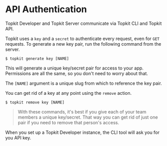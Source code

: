 API Authentication
==========

Topkit Developer and Topkit Server communicate via Topkit CLI and Topkit API.

Topkit uses a `key` and a `secret` to authenticate every request, even for
`GET` requests. To generate a new key pair, run the following command from the
server.

```text
$ topkit generate key [NAME]
```

This will generate a unique key/secret pair for access to your app. Permissions
are all the same, so you don't need to worry about that.

The `[NAME]` argument is a unique slug from which to reference the key pair.

You can get rid of a key at any point using the `remove` action.

```text
$ topkit remove key [NAME]
```

> With these commands, it's best if you give each of your team members a unique
> key/secret. That way you can get rid of just one pair if you need to remove
> that person's access.

When you set up a Topkit Developer instance, the CLI tool will ask you for you
API key.
